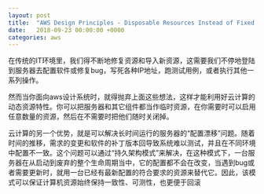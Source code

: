 ```yaml
---
layout: post
title:  "AWS Design Principles - Disposable Resources Instead of Fixed Servers"
date:   2018-09-23 00:00:00 +0000
categories: aws
---
```


在传统的IT环境里，我们得不断地修复资源和导入新资源，这需要我们不停地登陆到服务器去配置软件或修复bug，写死各种IP地址，跑测试用例，或者执行其他一系列操作。

然而当你面向aws设计系统时，就得抛弃上面这些想法，这样才能利用好云计算的动态资源特性。你可以把服务器和其它组件都当作临时资源，在你需要时可以启用任意数量的资源，然后在不需要时把他们随时关闭掉。

云计算的另一个优势，就是可以解决长时间运行的服务器的“配置漂移”问题。随着时间的推移，需求的变更和软件的补丁版本回导致系统难以测试，并且在不同环境中配置不一致。这个问题可以通过“持久架构模式”来解决，在这种模式下，一台服务器在从启动到废弃的整个生命周期当中，它的配置都不会在改变，当遇到bug或者需要更新时，就用一台已经有最新配置的符合要求的资源来替代它。因此，该模式可以保证计算机资源始终保持一致性、可测性，也更便于回滚